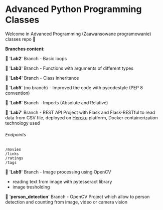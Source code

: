 # Advanced Python Programming Classes
Welcome in Advanced Programming (Zaawansowane programowanie) classes repo 👋

**Branches content:**

🔸 '**Lab2**' Branch - Basic loops

🔸 '**Lab3**' Branch - Functions with arguments of different types

🔸 '**Lab4**' Branch - Class inheritance

🔸 '**Lab5**' (no branch) - Improved the code with pycodestyle (PEP 8 convention)

🔸 '**Lab6**' Branch - Imports (Absolute and Relative)

🔸 '**Lab7**' Branch - REST API Project with Flask and Flask-RESTful to read data from CSV file, deployed on [Heroku](https://csvapi2021.herokuapp.com/) platform, Docker containerization technology used

###### Endpoints

```
/movies
/links
/ratings
/tags
```

🔸 '**Lab9**' Branch - Image processing using OpenCV

- reading text from image with pytesseract library
- image tresholding

🔸 '**person_detection**' Branch - OpenCV Project which allow to person detection and counting from image, video or camera vision

